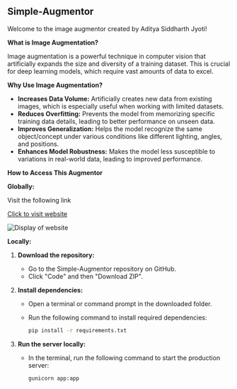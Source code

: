 ## Simple-Augmentor

Welcome to the image augmentor created by Aditya Siddharth Jyoti!

**What is Image Augmentation?**

Image augmentation is a powerful technique in computer vision that artificially expands the size and diversity of a training dataset. This is crucial for deep learning models, which require vast amounts of data to excel.

**Why Use Image Augmentation?**

* **Increases Data Volume:** Artificially creates new data from existing images, which is especially useful when working with limited datasets.
* **Reduces Overfitting:** Prevents the model from memorizing specific training data details, leading to better performance on unseen data.
* **Improves Generalization:** Helps the model recognize the same object/concept under various conditions like different lighting, angles, and positions.
* **Enhances Model Robustness:** Makes the model less susceptible to variations in real-world data, leading to improved performance.

**How to Access This Augmentor**

**Globally:**

Visit the following link 

[Click to visit website](https://aditya-augmentor.onrender.com/)


![Display of website](https://github.com/arch-adi21/Simple-Augmentor/assets/155255348/5fc55ec2-9e14-4420-9da7-22ab9da099dc)


**Locally:**

1. **Download the repository:**
   - Go to the Simple-Augmentor repository on GitHub.
   - Click "Code" and then "Download ZIP".

2. **Install dependencies:**
   - Open a terminal or command prompt in the downloaded folder.
   - Run the following command to install required dependencies:

     ```bash
     pip install -r requirements.txt
     ```

3. **Run the server locally:**
   - In the terminal, run the following command to start the production server:

     ```bash
     gunicorn app:app
     ```

